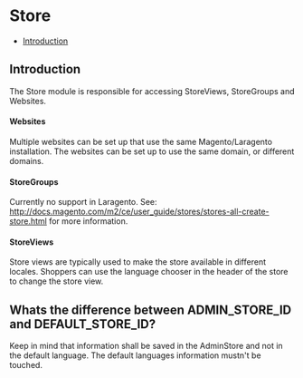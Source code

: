 # Store

- [Introduction](#introduction)

<a name="introduction"></a>
## Introduction
The Store module is responsible for accessing StoreViews, StoreGroups and Websites.

#### Websites 
Multiple websites can be set up that use the same Magento/Laragento installation. The websites can be set up to use the same domain, or different domains.

#### StoreGroups
Currently no support in Laragento. See: http://docs.magento.com/m2/ce/user_guide/stores/stores-all-create-store.html
for more information.

#### StoreViews
Store views are typically used to make the store available in different locales. Shoppers can use the 
language chooser in the header of the store to change the store view.


## Whats the difference between ADMIN_STORE_ID and DEFAULT_STORE_ID?
Keep in mind that information shall be saved in the AdminStore and not in the default language. The default
languages information mustn't be touched.

